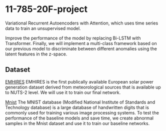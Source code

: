 # 11-785-20F-project
Variational Recurrent Autoencoders with Attention, which uses time series data to train an unsupervised model.

Improve the performance of the model by replacing Bi-LSTM with Transformer. Finally, we will implement a multi-class framework based on our previous model to discriminate between different anomalies using the latent features in the z-space.

## Dataset 
[EMHIRES](https://setis.ec.europa.eu/EMHIRES-datasets)
EMHIRES is the first publically available European solar power generation dataset derived from meteorological sources that is available up to NUTS-2 level. We will use it to train our final network.

[Mnist](https://www.kaggle.com/oddrationale/mnist-in-csv)
The MNIST database (Modified National Institute of Standards and Technology database) is a large database of handwritten digits that is commonly used for training various image processing systems. To test the performance of the baseline models and save time, we create abnormal samples in the Mnist dataset and use it to train our baseline networks.
